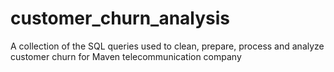 # customer_churn_analysis
A collection of the SQL queries used to clean, prepare, process and analyze customer churn for Maven telecommunication company 

